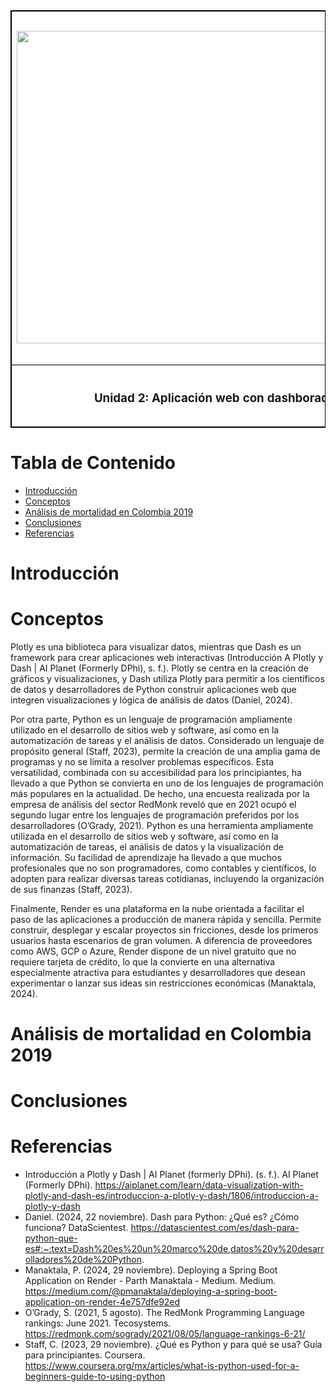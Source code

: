 <table style="border-collapse: collapse; width: 100%; border: 1px solid black;">
    <tr>
        <td style="border: 1px solid black; text-align: center;">
            <img src="https://unisallevirtual.lasalle.edu.co/pluginfile.php/1/theme_remui/loaderimage/1740446401/lasalle60a%C3%B1os.png" width="500"/>
        </td>
        <td style="border: 1px solid black; text-align: center;">
            <h2 style="font-size:160%;">Actividad 4: Aplicación web interactiva para el análisis de mortalidad en Colombia</h2>
            <p style="font-size:130%;">Aplicaciones I</p>
            <p style="font-size:130%;">Prof. Cristian Duney Bermudez Quintero</p>
        </td>        
        <td style="border: 1px solid black; text-align: center;">
            <h3 style="font-size:160%;">Estudiantes:</h3>
            <p style="font-size:130%;">Santiago González Cruz</p>
          <p style="font-size:130%;">Ángel Andrés Bonilla Bonilla</p>
        </td>
    </tr>
    <tr>
        <td colspan="3" style="border: 1px solid black; text-align: center; padding: 15px;">
            <h3>Unidad 2: Aplicación web con dashborad interactivo en Python</h3>
        </td>
    </tr>
</table>

# Tabla de Contenido

- [Introducción](#1)
- [Conceptos](#2)
- [Análisis de mortalidad en Colombia 2019](#3)
- [Conclusiones](#4)
- [Referencias](#5)

<a name="1"></a>
# Introducción

<a name="2"></a>
# Conceptos
Plotly es una biblioteca para visualizar datos, mientras que Dash es un framework para crear aplicaciones web interactivas (Introducción A Plotly y Dash | AI Planet (Formerly DPhi), s. f.). Plotly se centra en la creación de gráficos y visualizaciones, y Dash utiliza Plotly para permitir a los científicos de datos y desarrolladores de Python construir aplicaciones web que integren visualizaciones y lógica de análisis de datos (Daniel, 2024). 

Por otra parte, Python es un lenguaje de programación ampliamente utilizado en el desarrollo de sitios web y software, así como en la automatización de tareas y el análisis de datos. Considerado un lenguaje de propósito general (Staff, 2023), permite la creación de una amplia gama de programas y no se limita a resolver problemas específicos. Esta versatilidad, combinada con su accesibilidad para los principiantes, ha llevado a que Python se convierta en uno de los lenguajes de programación más populares en la actualidad. De hecho, una encuesta realizada por la empresa de análisis del sector RedMonk reveló que en 2021 ocupó el segundo lugar entre los lenguajes de programación preferidos por los desarrolladores (O’Grady, 2021).
Python es una herramienta ampliamente utilizada en el desarrollo de sitios web y software, así como en la automatización de tareas, el análisis de datos y la visualización de información. Su facilidad de aprendizaje ha llevado a que muchos profesionales que no son programadores, como contables y científicos, lo adopten para realizar diversas tareas cotidianas, incluyendo la organización de sus finanzas (Staff, 2023).

Finalmente, Render es una plataforma en la nube orientada a facilitar el paso de las aplicaciones a producción de manera rápida y sencilla. Permite construir, desplegar y escalar proyectos sin fricciones, desde los primeros usuarios hasta escenarios de gran volumen. A diferencia de proveedores como AWS, GCP o Azure, Render dispone de un nivel gratuito que no requiere tarjeta de crédito, lo que la convierte en una alternativa especialmente atractiva para estudiantes y desarrolladores que desean experimentar o lanzar sus ideas sin restricciones económicas (Manaktala, 2024).

<a name="3"></a>
# Análisis de mortalidad en Colombia 2019

<a name="4"></a>
# Conclusiones 

<a name="5"></a>
# Referencias
* Introducción a Plotly y Dash | AI Planet (formerly DPhi). (s. f.). AI Planet (Formerly DPhi). https://aiplanet.com/learn/data-visualization-with-plotly-and-dash-es/introduccion-a-plotly-y-dash/1806/introduccion-a-plotly-y-dash
* Daniel. (2024, 22 noviembre). Dash para Python: ¿Qué es? ¿Cómo funciona? DataScientest. https://datascientest.com/es/dash-para-python-que-es#:~:text=Dash%20es%20un%20marco%20de,datos%20y%20desarrolladores%20de%20Python.
* Manaktala, P. (2024, 29 noviembre). Deploying a Spring Boot Application on Render - Parth Manaktala - Medium. Medium. https://medium.com/@pmanaktala/deploying-a-spring-boot-application-on-render-4e757dfe92ed
* O’Grady, S. (2021, 5 agosto). The RedMonk Programming Language rankings: June 2021. Tecosystems. https://redmonk.com/sogrady/2021/08/05/language-rankings-6-21/ 
* Staff, C. (2023, 29 noviembre). ¿Qué es Python y para qué se usa? Guía para principiantes. Coursera. https://www.coursera.org/mx/articles/what-is-python-used-for-a-beginners-guide-to-using-python 

